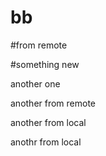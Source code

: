 # bb

#from remote



#something new



another one


another from remote

another from local

anothr from local